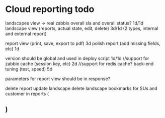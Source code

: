 # Cloud reporting todo

landscapes view -> real zabbix overall sla and overall status?    1d/1d
landscape view (reports, actual state, edit, delete)   3d/1d
(2 types, internal and external report)

report view (print, save, export to pdf)   3d
polish report (add missing fields, etc)   1d

version should be global and used in deploy script    1d/1d
//support for zabbix cache (session key, etc)   2d
//support for redis cache?
back-end tuning (test, speed)   5d

parameters for report view should be in response?

delete report
update landscape
delete landscape
bookmarks for SUs and customer in reports (<h2>)
